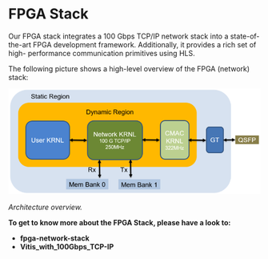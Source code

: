 # FPGA Stack

Our FPGA stack integrates a 100 Gbps TCP/IP network stack into a state-of-the-art FPGA development framework. Additionally, it provides a rich set of high- performance communication primitives using HLS.

The following picture shows a high-level overview of the FPGA (network) stack:

![Architecture overview.](./imgs/fpga-stack.png "Architecture overview.")

*Architecture overview.*

**To get to know more about the FPGA Stack, please have a look to:**

* **fpga-network-stack**
* **Vitis_with_100Gbps_TCP-IP**
